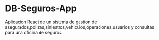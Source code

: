 # DB-Seguros-App
Aplicacion React de un sistema de gestion de asegurados,polizas,siniestros,vehiculos,operaciones,usuarios y consultas para una oficina de seguros.
